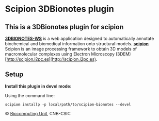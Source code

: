 # Scipion 3DBionotes plugin

## This is a **3DBionotes** plugin for **scipion**

**[3DBIONOTES-WS](https://github.com/3dbionotes-community/3DBIONOTES)** is a web application designed to automatically annotate biochemical and biomedical information onto structural models.
**[scipion](https://github.com/I2PC/scipion)** Scipion is an image processing framework to obtain 3D models of macromolecular complexes using Electron Microscopy (3DEM) [http://scipion.i2pc.es](http://scipion.i2pc.es).


## Setup

**Install this plugin in devel mode:**

Using the command line:

    scipion installp -p local/path/to/scipion-bionotes --devel


&copy; [Biocomputing Unit](http://biocomputingunit.es), CNB-CSIC
